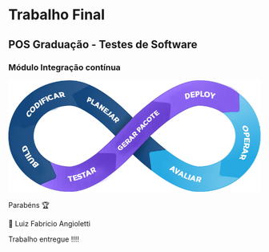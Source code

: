 # Trabalho Final 

## POS Graduação - Testes de Software 

### Módulo Integração contínua

![alt text](docs/ci-cd.png)

Parabéns :trophy: 

:1st_place_medal: Luiz Fabricio Angioletti

Trabalho entregue !!!!
